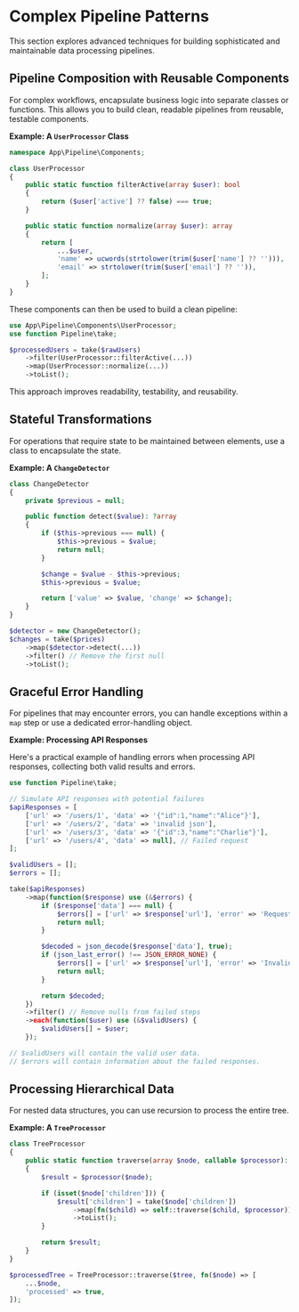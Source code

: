 # Complex Pipeline Patterns

This section explores advanced techniques for building sophisticated and maintainable data processing pipelines.

## Pipeline Composition with Reusable Components

For complex workflows, encapsulate business logic into separate classes or functions. This allows you to build clean, readable pipelines from reusable, testable components.

**Example: A `UserProcessor` Class**

```php
namespace App\Pipeline\Components;

class UserProcessor
{
    public static function filterActive(array $user): bool
    {
        return ($user['active'] ?? false) === true;
    }

    public static function normalize(array $user): array
    {
        return [
            ...$user,
            'name' => ucwords(strtolower(trim($user['name'] ?? ''))),
            'email' => strtolower(trim($user['email'] ?? '')),
        ];
    }
}
```

These components can then be used to build a clean pipeline:

```php
use App\Pipeline\Components\UserProcessor;
use function Pipeline\take;

$processedUsers = take($rawUsers)
    ->filter(UserProcessor::filterActive(...))
    ->map(UserProcessor::normalize(...))
    ->toList();
```

This approach improves readability, testability, and reusability.

## Stateful Transformations

For operations that require state to be maintained between elements, use a class to encapsulate the state.

**Example: A `ChangeDetector`**

```php
class ChangeDetector
{
    private $previous = null;

    public function detect($value): ?array
    {
        if ($this->previous === null) {
            $this->previous = $value;
            return null;
        }

        $change = $value - $this->previous;
        $this->previous = $value;

        return ['value' => $value, 'change' => $change];
    }
}

$detector = new ChangeDetector();
$changes = take($prices)
    ->map($detector->detect(...))
    ->filter() // Remove the first null
    ->toList();
```

## Graceful Error Handling

For pipelines that may encounter errors, you can handle exceptions within a `map` step or use a dedicated error-handling object.

**Example: Processing API Responses**

Here's a practical example of handling errors when processing API responses, collecting both valid results and errors.

```php
use function Pipeline\take;

// Simulate API responses with potential failures
$apiResponses = [
    ['url' => '/users/1', 'data' => '{"id":1,"name":"Alice"}'],
    ['url' => '/users/2', 'data' => 'invalid json'],
    ['url' => '/users/3', 'data' => '{"id":3,"name":"Charlie"}'],
    ['url' => '/users/4', 'data' => null], // Failed request
];

$validUsers = [];
$errors = [];

take($apiResponses)
    ->map(function($response) use (&$errors) {
        if ($response['data'] === null) {
            $errors[] = ['url' => $response['url'], 'error' => 'Request failed'];
            return null;
        }

        $decoded = json_decode($response['data'], true);
        if (json_last_error() !== JSON_ERROR_NONE) {
            $errors[] = ['url' => $response['url'], 'error' => 'Invalid JSON'];
            return null;
        }

        return $decoded;
    })
    ->filter() // Remove nulls from failed steps
    ->each(function($user) use (&$validUsers) {
        $validUsers[] = $user;
    });

// $validUsers will contain the valid user data.
// $errors will contain information about the failed responses.
```

## Processing Hierarchical Data

For nested data structures, you can use recursion to process the entire tree.

**Example: A `TreeProcessor`**

```php
class TreeProcessor
{
    public static function traverse(array $node, callable $processor): array
    {
        $result = $processor($node);

        if (isset($node['children'])) {
            $result['children'] = take($node['children'])
                ->map(fn($child) => self::traverse($child, $processor))
                ->toList();
        }

        return $result;
    }
}

$processedTree = TreeProcessor::traverse($tree, fn($node) => [
    ...$node,
    'processed' => true,
]);
```
